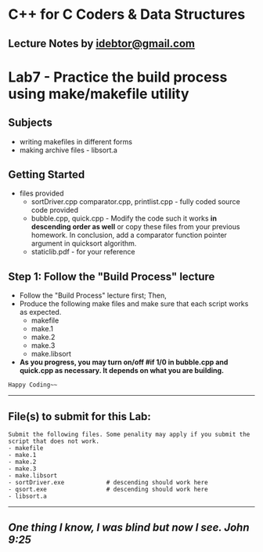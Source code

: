# C++ for C Coders & Data Structures
Lecture Notes by idebtor@gmail.com
-------------------
# Lab7 - Practice the build process using make/makefile utility

## Subjects
  - writing makefiles in different forms 
  - making archive files - libsort.a 

## Getting Started
  - files provided
    - sortDriver.cpp comparator.cpp, printlist.cpp - fully coded source code provided
    - bubble.cpp, quick.cpp - Modify the code such it works __in descending order as well__ or copy these files from your previous homework. In conclusion, add a comparator function pointer argument in quicksort algorithm. 
    - staticlib.pdf - for your reference

## Step 1: Follow the "Build Process" lecture 
  - Follow the "Build Process" lecture first; Then, 
  - Produce the following make files and make sure that each script works as expected.
    - makefile
    - make.1
    - make.2
    - make.3
    - make.libsort
  - __As you progress, you may turn on/off #if 1/0 in bubble.cpp and quick.cpp as necessary. It depends on what you are building.__

  ```
  Happy Coding~~
  ```
----------------------------
## File(s) to submit for this Lab:
    Submit the following files. Some penality may apply if you submit the script that does not work. 
    - makefile
    - make.1
    - make.2
    - make.3
    - make.libsort
    - sortDriver.exe            # descending should work here  
    - qsort.exe                 # descending should work here
    - libsort.a
----------------------------
_One thing I know, I was blind but now I see. John 9:25_
----------------------------
